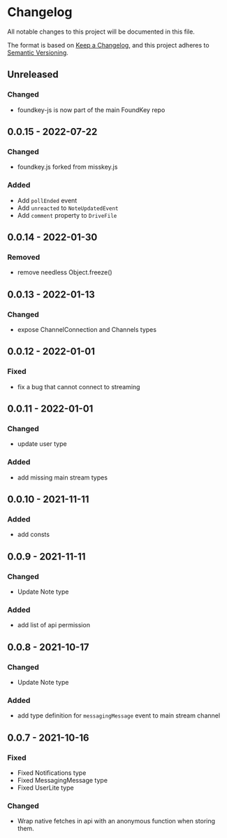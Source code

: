 # Changelog
All notable changes to this project will be documented in this file.

The format is based on [Keep a Changelog](https://keepachangelog.com/en/1.0.0/),
and this project adheres to [Semantic Versioning](https://semver.org/spec/v2.0.0.html).

## Unreleased
### Changed
- foundkey-js is now part of the main FoundKey repo

## 0.0.15 - 2022-07-22
### Changed
- foundkey.js forked from misskey.js

### Added
- Add `pollEnded` event
- Add `unreacted` to `NoteUpdatedEvent`
- Add `comment` property to `DriveFile`

## 0.0.14 - 2022-01-30
### Removed
- remove needless Object.freeze()

## 0.0.13 - 2022-01-13
### Changed
- expose ChannelConnection and Channels types

## 0.0.12 - 2022-01-01
### Fixed
- fix a bug that cannot connect to streaming

## 0.0.11 - 2022-01-01
### Changed
- update user type

### Added
- add missing main stream types

## 0.0.10 - 2021-11-11
### Added
- add consts

## 0.0.9 - 2021-11-11
### Changed
- Update Note type

### Added
- add list of api permission

## 0.0.8 - 2021-10-17
### Changed
- Update Note type

### Added
- add type definition for `messagingMessage` event to main stream channel

## 0.0.7 - 2021-10-16
### Fixed
- Fixed Notifications type
- Fixed MessagingMessage type
- Fixed UserLite type

### Changed
- Wrap native fetches in api with an anonymous function when storing them.
